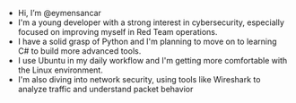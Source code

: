 - Hi, I’m @eymensancar
- I'm a young developer with a strong interest in cybersecurity, especially focused on improving myself in Red Team operations.  
- I have a solid grasp of Python and I'm planning to move on to learning C# to build more advanced tools.  
- I use Ubuntu in my daily workflow and I'm getting more comfortable with the Linux environment.  
- I'm also diving into network security, using tools like Wireshark to analyze traffic and understand packet behavior

